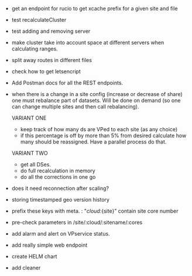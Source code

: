 * get an endpoint for rucio to get xcache prefix for a given site and file
* test recalculateCluster
* test adding and removing server
* make cluster take into account space at different servers when calculating ranges.
* split away routes in different files
* check how to get letsencript

* Add Postman docs for all the REST endpoints.

* when there is a change in a site config (increase or decrease of share) one must rebalance part of datasets.
    Will be done on demand (so one can change multiple sites and then call rebalancing).
    
    VARIANT ONE
    * keep track of how many ds are VPed to each site (as any choice)
    * if this percentage is off by more than 5% from desired calculate how many should be reassigned. Have a parallel process do that.
    
    VARIANT TWO
    * get all DSes. 
    * do full recalculation in memory
    * do all the corrections in one go

* does it need reconnection after scaling?
* storing timestamped geo version history

* prefix these keys with meta. :
"${cloud}:${site}" contain site core number

* pre-check parameters in /site/:cloud/:sitename/:cores

* add alarm and alert on VPservice status.

* add really simple web endpoint
* create HELM chart
* add cleaner